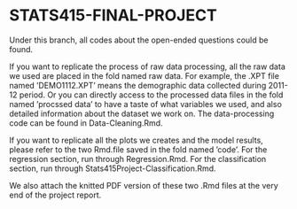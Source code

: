# STATS415-FINAL-PROJECT

Under this branch, all codes about the open-ended questions could be found. 

If you want to replicate the process of raw data processing, all the raw data we used are placed in the fold named raw data. For example, the .XPT file named ’DEMO1112.XPT’ means the demographic data collected during 2011-12 period. Or you can directly access to the processed data files in the fold named ’procssed data’ to have a taste of what variables we used, and also detailed information about the dataset we work on. The data-processing code can be found in Data-Cleaning.Rmd.

If you want to replicate all the plots we creates and the model results, please refer to the two Rmd.file saved in the fold named ’code’. For the regression section, run through Regression.Rmd. For the classification section, run through Stats415Project-Classification.Rmd.

We also attach the knitted PDF version of these two .Rmd files at the very end of the project report.
